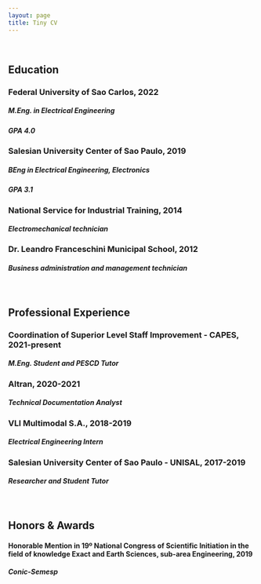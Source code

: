 ```yaml
---
layout: page
title: Tiny CV
---
```

<br/>

## <b>Education</b>

### Federal University of Sao Carlos, 2022
##### M.Eng. in Electrical Engineering
##### GPA 4.0

### Salesian University Center of Sao Paulo, 2019
##### BEng in Electrical Engineering, Electronics
##### GPA 3.1

### National Service for Industrial Training, 2014
##### Electromechanical technician

### Dr. Leandro Franceschini Municipal School, 2012
##### Business administration and management technician
<br/>

## <b>Professional Experience</b>

### Coordination of Superior Level Staff Improvement - CAPES, 2021-present
##### M.Eng. Student and PESCD Tutor

### Altran, 2020-2021
##### Technical Documentation Analyst

### VLI Multimodal S.A., 2018-2019
##### Electrical Engineering Intern

### Salesian University Center of Sao Paulo - UNISAL, 2017-2019
##### Researcher and Student Tutor
<br/>

## <b>Honors & Awards</b>

#### Honorable Mention in 19º National Congress of Scientific Initiation in the field of knowledge Exact and Earth Sciences, sub-area Engineering, 2019
##### Conic-Semesp
